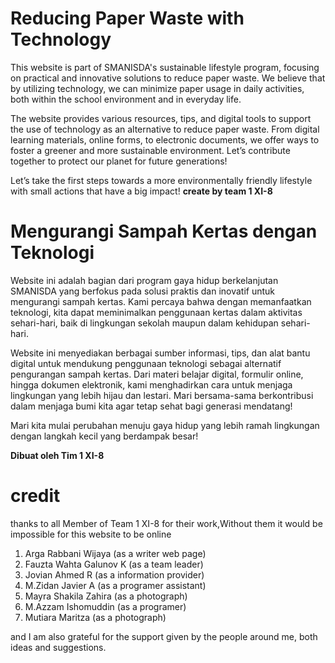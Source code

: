 # **Reducing Paper Waste with Technology**

This website is part of SMANISDA's sustainable lifestyle program, focusing on practical and innovative solutions to reduce paper waste. We believe that by utilizing technology, we can minimize paper usage in daily activities, both within the school environment and in everyday life.

The website provides various resources, tips, and digital tools to support the use of technology as an alternative to reduce paper waste. From digital learning materials, online forms, to electronic documents, we offer ways to foster a greener and more sustainable environment. Let’s contribute together to protect our planet for future generations!

Let’s take the first steps towards a more environmentally friendly lifestyle with small actions that have a big impact!
**create by team 1 XI-8**
# **Mengurangi Sampah Kertas dengan Teknologi**

Website ini adalah bagian dari program gaya hidup berkelanjutan SMANISDA yang berfokus pada solusi praktis dan inovatif untuk mengurangi sampah kertas. Kami percaya bahwa dengan memanfaatkan teknologi, kita dapat meminimalkan penggunaan kertas dalam aktivitas sehari-hari, baik di lingkungan sekolah maupun dalam kehidupan sehari-hari.

Website ini menyediakan berbagai sumber informasi, tips, dan alat bantu digital untuk mendukung penggunaan teknologi sebagai alternatif pengurangan sampah kertas. Dari materi belajar digital, formulir online, hingga dokumen elektronik, kami menghadirkan cara untuk menjaga lingkungan yang lebih hijau dan lestari. Mari bersama-sama berkontribusi dalam menjaga bumi kita agar tetap sehat bagi generasi mendatang!
  
Mari kita mulai perubahan menuju gaya hidup yang lebih ramah lingkungan dengan langkah kecil yang berdampak besar!

**Dibuat oleh Tim 1 XI-8**

# credit

thanks to all Member of Team 1 XI-8 for their work,Without them it would be impossible for this website to be online 

1. Arga Rabbani Wijaya    (as a writer web page)
2. Fauzta Wahta Galunov K (as a team leader)
3. Jovian Ahmed R         (as a information provider)
4. M.Zidan Javier A       (as a programer assistant)
5. Mayra Shakila Zahira   (as a photograph)
6. M.Azzam Ishomuddin     (as a programer)
7. Mutiara Maritza        (as a photograph)

and I am also grateful for the support given by the people around me, both ideas and suggestions.
